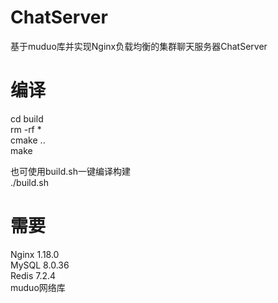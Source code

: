 # ChatServer
基于muduo库并实现Nginx负载均衡的集群聊天服务器ChatServer

# 编译
cd build  
rm -rf *  
cmake ..  
make

也可使用build.sh一键编译构建  
./build.sh

# 需要
Nginx 1.18.0  
MySQL 8.0.36  
Redis 7.2.4   
muduo网络库  
